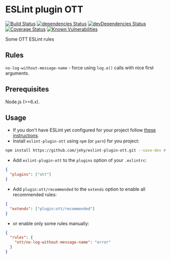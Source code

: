 # ESLint plugin OTT

[![Build Status](https://travis-ci.org/jehy/eslint-plugin-ott.svg?branch=master)](https://travis-ci.org/jehy/eslint-plugin-ott)
[![dependencies Status](https://david-dm.org/jehy/eslint-plugin-ott/status.svg)](https://david-dm.org/jehy/eslint-plugin-ott)
[![devDependencies Status](https://david-dm.org/jehy/eslint-plugin-ott/dev-status.svg)](https://david-dm.org/jehy/eslint-plugin-ott?type=dev)
[![Coverage Status](https://coveralls.io/repos/github/jehy/eslint-plugin-ott/badge.svg?branch=master)](https://coveralls.io/github/jehy/eslint-plugin-ott?branch=master)
[![Known Vulnerabilities](https://snyk.io/test/github/jehy/eslint-plugin-ott/badge.svg)](https://snyk.io/test/github/jehy/eslint-plugin-ott)

Some OTT ESLint rules

## Rules

`no-log-without-message-name` - force using `log.e()` calls with nice first arguments.

## Prerequisites

Node.js (>=6.x).

## Usage

* If you don't have ESLint yet configured for your project follow [these instructions](https://github.com/eslint/eslint#installation-and-usage).
* Install `eslint-plugin-ott` using `npm` (or `yarn`) for you project:

```sh
npm install https://github.com/jehy/eslint-plugin-ott.git --save-dev # install for your project
```

* Add `eslint-plugin-ott` to the `plugins` option of your `.eslintrc`:

```json
{
  "plugins": ["ott"]
}
```

* Add `plugin:ott/recommended` to the `extends` option to enable all recommended rules:

```json
{
  "extends": ["plugin:ott/recommended"]
}
```

* or enable only some rules manually:

```json
{
  "rules": {
    "ott/no-log-without-message-name": "error"
  }
}
```
